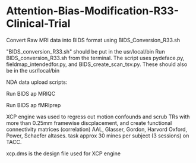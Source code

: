 # Attention-Bias-Modification-R33-Clinical-Trial


Convert Raw MRI data into BIDS format using BIDS_Conversion_R33.sh

"BIDS_conversion_R33.sh" should be put in the usr/local/bin
Run BIDS_conversion_R33.sh from the terminal. 
The script uses pydeface.py, fieldmap_intendedfor.py, and BIDS_create_scan_tsv.py. These should also be in the usr/local/bin

NDA data upload scripts:

Run BIDS ap MRIQC 

Run BIDS ap fMRIprep

XCP engine was used to regress out motion confounds and scrub TRs with more than 0.25mm framewise discplacement, and create functional connectivity matrices (correlation) AAL, Glasser, Gordon, Harvord Oxford, Power, Schaefer altases. 
task approx 30 mines per subject (3 sessions) on TACC. 

xcp.dms is the design file used for XCP engine
